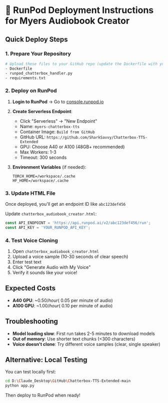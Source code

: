 # 🚀 RunPod Deployment Instructions for Myers Audiobook Creator

## Quick Deploy Steps

### 1. Prepare Your Repository
```bash
# Upload these files to your GitHub repo (update the Dockerfile with your actual repo URL):
- Dockerfile
- runpod_chatterbox_handler.py
- requirements.txt
```

### 2. Deploy on RunPod
1. **Login to RunPod** → Go to [console.runpod.io](https://console.runpod.io)
2. **Create Serverless Endpoint**:
   - Click "Serverless" → "New Endpoint"
   - Name: `myers-chatterbox-tts`
   - Container Image: `Build from GitHub`
   - GitHub URL: `https://github.com/SharkSavvy/Chatterbox-TTS-Extended`
   - GPU: Choose A40 or A100 (48GB+ recommended)
   - Max Workers: 1-3
   - Timeout: 300 seconds
   
3. **Environment Variables** (if needed):
   ```
   TORCH_HOME=/workspace/.cache
   HF_HOME=/workspace/.cache
   ```

### 3. Update HTML File
Once deployed, you'll get an endpoint ID like `abc123def456`

Update `chatterbox_audiobook_creator.html`:
```javascript
const API_ENDPOINT = 'https://api.runpod.ai/v2/abc123def456/run';
const API_KEY = 'YOUR_RUNPOD_API_KEY';
```

### 4. Test Voice Cloning
1. Open `chatterbox_audiobook_creator.html`
2. Upload a voice sample (10-30 seconds of clear speech)
3. Enter test text
4. Click "Generate Audio with My Voice"
5. Verify it sounds like your voice!

## Expected Costs
- **A40 GPU**: ~$0.50/hour (~$0.05 per minute of audio)
- **A100 GPU**: ~$1.00/hour (~$0.10 per minute of audio)

## Troubleshooting
- **Model loading slow**: First run takes 2-5 minutes to download models
- **Out of memory**: Use shorter text chunks (<300 characters)
- **Voice doesn't clone**: Try different voice samples (clear, single speaker)

## Alternative: Local Testing
You can test locally first:
```bash
cd D:\Claude_Desktop\GitHub\Chatterbox-TTS-Extended-main
python app.py
```

Then deploy to RunPod when ready!
